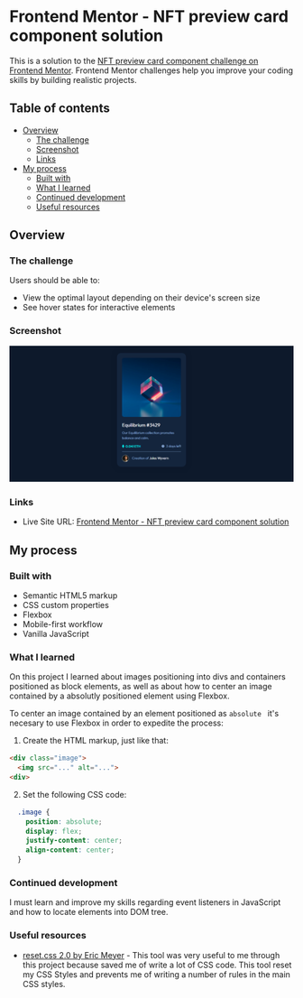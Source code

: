 # Frontend Mentor - NFT preview card component solution

This is a solution to the [NFT preview card component challenge on Frontend Mentor](https://www.frontendmentor.io/challenges/nft-preview-card-component-SbdUL_w0U). Frontend Mentor challenges help you improve your coding skills by building realistic projects. 

## Table of contents

- [Overview](#overview)
  - [The challenge](#the-challenge)
  - [Screenshot](#screenshot)
  - [Links](#links)
- [My process](#my-process)
  - [Built with](#built-with)
  - [What I learned](#what-i-learned)
  - [Continued development](#continued-development)
  - [Useful resources](#useful-resources)

## Overview

### The challenge

Users should be able to:

- View the optimal layout depending on their device's screen size
- See hover states for interactive elements

### Screenshot

![](./screenshot.png)

### Links

- Live Site URL: [Frontend Mentor - NFT preview card component solution](https://frontend-mentor-nft-preview-card-component-solution-liart.vercel.app/)

## My process

### Built with

- Semantic HTML5 markup
- CSS custom properties
- Flexbox
- Mobile-first workflow
- Vanilla JavaScript

### What I learned

On this project I learned about images positioning into divs and containers positioned as block elements, as well as about how to center an image contained by a absolutly positioned element using Flexbox.

To center an image contained by an element positioned as `absolute ` it's necesary to use Flexbox in order to expedite the process:

1. Create the HTML markup, just like that:

```html
<div class="image">
  <img src="..." alt="...">
<div>
```

2. Set the following CSS code:

```css
  .image {
    position: absolute;
    display: flex;
    justify-content: center;
    align-content: center;
  }
```

### Continued development

I must learn and improve my skills regarding event listeners in JavaScript and how to locate elements into DOM tree.

### Useful resources

- [reset.css 2.0 by Eric Meyer](https://meyerweb.com/eric/tools/css/reset/) - This tool was very useful to me through this project because saved me of write a lot of CSS code. This tool reset my CSS Styles and prevents me of writing a number of rules in the main CSS styles.
